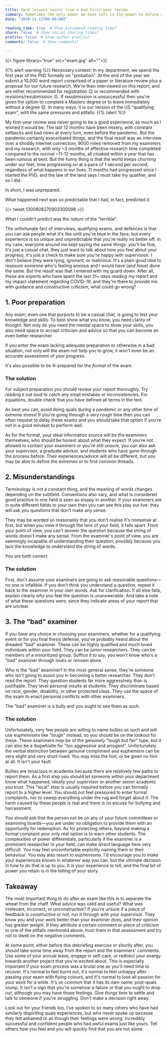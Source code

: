 ```yaml
---
title: Hard lessons learnt from a bad first-year review
summary: Sometimes the only power we have left is the power to define our own silver linings.
date: "2020-11-11T00:00:00Z"

reading_time: true  # Show estimated reading time?
share: false  # Show social sharing links?
profile: false  # Show author profile?
comments: false  # Show comments?

---
```


{{< figure library="true" src="exam.jpg" alt="">}}

{{% alert warning %}}
Necessary context: In my department, we spend the first year of the PhD formally on "probation". At the end of the year we submit a 10,000 word report comprised of a paper or literature review plus a proposal for our future research. We're then interviewed on this report, and are either recommended for registration :relieved: or recommended with revisions/resubmission :confused:. If resubmission is unsuccessful then you're given the option to complete a Masters degree or to leave immediately without a degree :disappointed:. In many ways, it is our version of the US "qualifying exam", with the same pressures and pitfalls.
{{% /alert %}}

My first-year review was never going to be a good experience, as much as I wished it would be. The last 12 months have been misery, with constant setbacks and bad news at every turn, even before the pandemic. But the pandemic certainly exacerbated things, and the final result was an interview over a shoddy internet connection, 9000 miles removed from my examiners and my research, with only ~3 months of effective research time completed compared to the normal ~11-12 months, all cloaked within a year that has been ruinous at best. But the funny thing is that the world keeps churning under our feet, time progressing on at a pace of 1 second per second, regardless of what happens in our lives. 11 months had progressed since I started the PhD, and the law of the land says I must take my qualifier, and so I did.

In short, I was unprepared.

What happened next was so predictable that I had, in fact, predicted it.

{{< tweet 1300808270903300098 >}}

What I couldn't predict was the _nature_ of the "terrible".

The unfortunate fact of interviews, qualifying exams, and defences is that you can ask people what it's like until you're blue in the face, but every experience is so unique and unpredictable that you're really no better off. In my case, everyone around me kept saying the same things: you'll be fine, it's just a casual chat, they just want to talk about how you feel about your progress, it's just a check to make sure you're happy with supervision. I don't believe they were lying, ignorant, or malicious. It's a plain good idea to reassure someone who's feeling anxious and I would have (and _have_) done the same. But the result was that I entered with my guard down. After all, these are experts who have spent the last 31+ days reading my report and my impact statement regarding COVID-19, and they're there to provide me with guidance and constructive criticism, what could go wrong?

## 1. Poor preparation

Any exam, even one that purports to be a casual chat, is going to test your knowledge and skills. To best show what you know, you need clarity of thought. Not only do you need the mental space to show your skills, you also need space to accept criticism and advice so that you can become an even better researcher.

If you enter the exam lacking adequate preparation or otherwise in a bad situation, not only will the exam not help you to grow, it won't even be an accurate assessment of your progress.

It's also possible to be ill-prepared for the _format_ of the exam. 

### The solution

For subject preparation you should review your report thoroughly. Try reading it out loud to catch any small mistakes or inconsistencies. For equations, double check that you have defined all terms in the text. 

As best you can, avoid doing quals during a pandemic or any other time of extreme stress! If you're going through a very rough time then you can often request to delay these exams and you _should_ take that option if you're not in a good mindset to perform well.

As for the format, your ideal information source will be the examiners themselves, who should be honest about what they expect. If you're not allowed to contact your examiners or you're still unsure, you can also ask your supervisor, a graduate advisor, and students who have gone through the process before. Their experiences/advice will all be different, but you may be able to define the extremes or to find common threads.

## 2. Misunderstandings

Terminology is not a constant thing, and the meaning of words changes depending on the subfield. Conventions also vary, and what is considered good practice in one field is seen as sloppy in another. If your examiners are in quite different fields to your own then you can see this play out live: they will ask you questions that don't make any sense. 

They may be worded so reasonably that you don't realise it's nonsense at first, but when you view it through the lens of your field, it falls apart. From your point of view, you can't answer the question because the string of words doesn't make any sense. From the examiner's point of view, you are seemingly incapable of understanding their question, possibly because you lack the knowledge to understand the string of words.

You are both correct.

### The solution

First, don't assume your examiners are going to ask reasonable questions—no one is infallible. If you don't think you understand a question, repeat it back to the examiner in your own words. Ask for clarification. If all else fails, explain clearly _why_ you feel the question is unanswerable. And take a note of what these questions were, since they indicate areas of your report that are unclear.

## 3. The "bad" examiner

If you have any choice in choosing your examiners, whether for a qualifying event or for you final thesis defense, you've probably heard about the dreaded "bad" examiner. These can be highly qualified and much loved individuals within your field. They can be junior researchers. They can be members of a minoritized group. Suffice it to say, you won't know who's a "bad" examiner through looks or renown alone.

Who is the "bad" examiner? In the most general sense, they're someone who isn't going to assist you in becoming a better researcher. They don't read the report. They question students far more aggressively than is justifiable. They level personal insults at students. They discriminate based on race, gender, disability, or other protected class. They use the space of the exam to enact personal conflicts with other examiners.

The "bad" examiner is a bully and you ought to see them as such.

### The solution

Unfortunately, very few people are willing to name bullies as such and will use euphemisms like "tough" instead, so you should be on the lookout for these. These examiners _may_ be of the genuinely "tough but fair" type, but it can also be a dogwhistle for "too aggressive and arrogant". Unfortunately the verbal distinction between genuine compliment and euphemism can be very slight and very short-lived. You may miss the hint, or be given no hint at all. It isn't your fault.

Bullies are tenacious in academia because there are relatively few paths to report them. As a first step you should let someone within your department know what happened, ideally your supervisor or another senior academic you trust. This "local" step is usually required before you can formally report to a higher level. You should not feel pressured to enter formal complaints, nor to sweep everything under the rug and forget about it. The harm caused by these people is real and there is no excuse for bullying and harrassment.

You should ask that the person not be on any of your future committees or examining boards—you are under no obligation to provide them with an opportunity for redemption. As for protecting others, beyond making a formal complaint your only real option is to warn other students. The complexities of power differentials, particularly if the examiner is a prominent researcher in your field, can make direct language here very difficult. You may feel uncomfortable explicitly naming them or their behaviour. You may also resort to euphemisms. I'd encourage you to make your experiences known in whatever way you can, but the ultimate decision in how to do that is up to you. It is your experience to tell, and the final bit of power you retain is in the telling of your story.

## Takeaway

The most important thing to do after an exam like this is to separate the wheat from the chaff. What advice was valid and useful? What was irrelevant, incorrect, or unconstructive? If you're unsure if a piece of feedback is constructive or not, run it through with your supervisor. They know you and your work better than your examiner does, and their opinion has greater weight. If they attribute a certain comment or piece of criticism to one of the pitfalls mentioned above, trust them in that assessment and try not to dwell on the negative comments. 

At some point, either before this debriefing exercise or shortly after, you should take some time away from the report and the examiners' comments. Use some of your annual leave, engage in self-care, or redirect your energy towards another project that you're excited about. This is especially important if your exam process was a brutal one as you'll need time to recover. It's normal to feel burnt out, it's normal to feel unhappy after passing your exam with flying colours, and it's normal to lose all passion for your work for a while. It's so common that it has its own name: post-quals slump. It isn't a sign that you're somehow a failure or that you ought to drop out, although you may have those feelings. Give things time to settle and talk to someone if you're struggling. Don't make a decision right away.

Look out for your friends too. I've spoken to so many others who have had similarly dispiriting quals experiences, but who never spoke up because they felt ashamed or as though their feelings were wrong. Incredibly successful and confident people who had awful exams just like yours. Tell others how you feel and you will quickly find that you are not alone.
